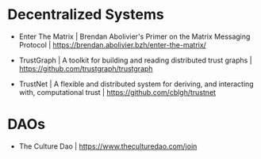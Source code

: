 # Decentralized Systems

- Enter The Matrix | Brendan Abolivier's Primer on the Matrix Messaging Protocol | https://brendan.abolivier.bzh/enter-the-matrix/

- TrustGraph | A toolkit for building and reading distributed trust graphs | https://github.com/trustgraph/trustgraph

- TrustNet | A flexible and distributed system for deriving, and interacting with, computational trust | https://github.com/cblgh/trustnet

# DAOs

- The Culture Dao | https://www.theculturedao.com/join
